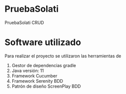 # PruebaSolati
PruebaSolati CRUD

# Software utilizado
Para realizar el proyecto se utilizaron las herramientas de

1. Gestor de dependencias gradle
2. Java versión: 11
3. Framework Cucumber
4. Framework Serenity BDD
5. Patrón de diseño ScreenPlay BDD

